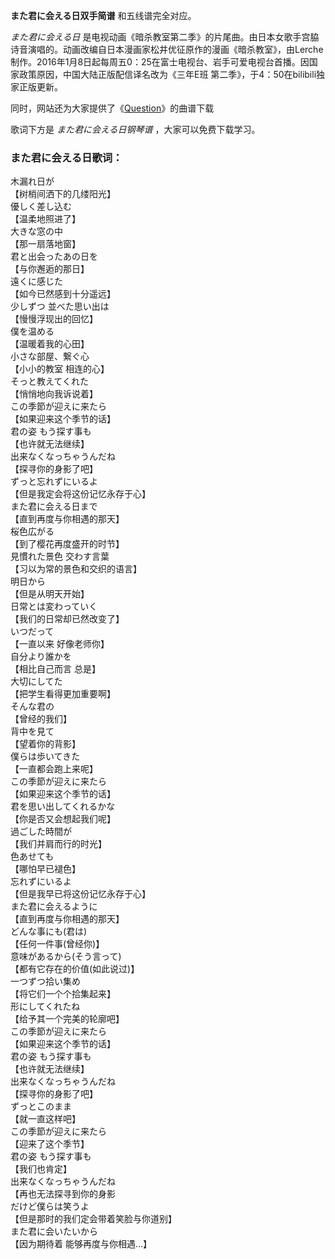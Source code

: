 

**また君に会える日双手简谱** 和五线谱完全对应。

_また君に会える日_
是电视动画《暗杀教室第二季》的片尾曲。由日本女歌手宫脇诗音演唱的。动画改编自日本漫画家松井优征原作的漫画《暗杀教室》，由Lerche制作。2016年1月8日起每周五0：25在富士电视台、岩手可爱电视台首播。因国家政策原因，中国大陆正版配信译名改为《三年E班
第二季》，于4：50在bilibili独家正版更新。

同时，网站还为大家提供了《[Question](Music-6733-Question-暗杀教室第二季OP.html "Question")》的曲谱下载

歌词下方是 _また君に会える日钢琴谱_ ，大家可以免费下载学习。

### また君に会える日歌词：

木漏れ日が  
【树梢间洒下的几缕阳光】  
優しく差し込む  
【温柔地照进了】  
大きな窓の中  
【那一扇落地窗】  
君と出会ったあの日を  
【与你邂逅的那日】  
遠くに感じた  
【如今已然感到十分遥远】  
少しずつ 並べた思い出は  
【慢慢浮现出的回忆】  
僕を温める  
【温暖着我的心田】  
小さな部屋、繋ぐ心  
【小小的教室 相连的心】  
そっと教えてくれた  
【悄悄地向我诉说着】  
この季節が迎えに来たら  
【如果迎来这个季节的话】  
君の姿 もう探す事も  
【也许就无法继续】  
出来なくなっちゃうんだね  
【探寻你的身影了吧】  
ずっと忘れずにいるよ  
【但是我定会将这份记忆永存于心】  
また君に会える日まで  
【直到再度与你相遇的那天】  
桜色広がる  
【到了樱花再度盛开的时节】  
見慣れた景色 交わす言葉  
【习以为常的景色和交织的语言】  
明日から  
【但是从明天开始】  
日常とは変わっていく  
【我们的日常却已然改变了】  
いつだって  
【一直以来 好像老师你】  
自分より誰かを  
【相比自己而言 总是】  
大切にしてた  
【把学生看得更加重要啊】  
そんな君の  
【曾经的我们】  
背中を見て  
【望着你的背影】  
僕らは歩いてきた  
【一直都会跑上来呢】  
この季節が迎えに来たら  
【如果迎来这个季节的话】  
君を思い出してくれるかな  
【你是否又会想起我们呢】  
過ごした時間が  
【我们并肩而行的时光】  
色あせても  
【哪怕早已褪色】  
忘れずにいるよ  
【但是我早已将这份记忆永存于心】  
また君に会えるように  
【直到再度与你相遇的那天】  
どんな事にも(君は)  
【任何一件事(曾经你)】  
意味があるから(そう言って)  
【都有它存在的价值(如此说过)】  
一つずつ拾い集め  
【将它们一个个拾集起来】  
形にしてくれたね  
【给予其一个完美的轮廓吧】  
この季節が迎えに来たら  
【如果迎来这个季节的话】  
君の姿 もう探す事も  
【也许就无法继续】  
出来なくなっちゃうんだね  
【探寻你的身影了吧】  
ずっとこのまま  
【就一直这样吧】  
この季節が迎えに来たら  
【迎来了这个季节】  
君の姿 もう探す事も  
【我们也肯定】  
出来なくなっちゃうんだね  
【再也无法探寻到你的身影  
だけど僕らは笑うよ  
【但是那时的我们定会带着笑脸与你道别】  
また君に会いたいから  
【因为期待着 能够再度与你相遇...】

